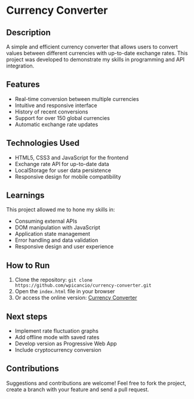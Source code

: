# Currency Converter

## Description
A simple and efficient currency converter that allows users to convert values between different currencies with up-to-date exchange rates. This project was developed to demonstrate my skills in programming and API integration.

## Features
- Real-time conversion between multiple currencies
- Intuitive and responsive interface
- History of recent conversions
- Support for over 150 global currencies
- Automatic exchange rate updates

## Technologies Used
- HTML5, CSS3 and JavaScript for the frontend
- Exchange rate API for up-to-date data
- LocalStorage for user data persistence
- Responsive design for mobile compatibility

## Learnings
This project allowed me to hone my skills in:
- Consuming external APIs
- DOM manipulation with JavaScript
- Application state management
- Error handling and data validation
- Responsive design and user experience

## How to Run
1. Clone the repository: `git clone https://github.com/wpicancio/currency-converter.git`
2. Open the `index.html` file in your browser
3. Or access the online version: [Currency Converter](https://wpicancio.github.io/currency-converter)

## Next steps
- Implement rate fluctuation graphs
- Add offline mode with saved rates
- Develop version as Progressive Web App
- Include cryptocurrency conversion

## Contributions
Suggestions and contributions are welcome! Feel free to fork the project, create a branch with your feature and send a pull request.
